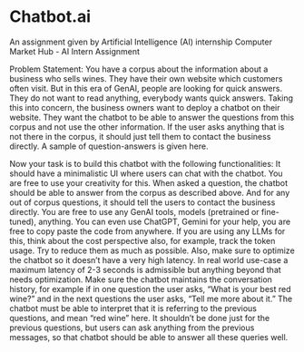 # Chatbot.ai
An assignment given by Artificial Intelligence (AI) internship
Computer Market Hub - AI Intern Assignment

Problem Statement:
You have a corpus about the information about a business who sells wines. They have their own website which customers often visit. But in this era of GenAI, people are looking for quick answers. They do not want to read anything, everybody wants quick answers. 
Taking this into concern, the business owners want to deploy a chatbot on their website. They want the chatbot to be able to answer the questions from this corpus and not use the other information. If the user asks anything that is not there in the corpus, it should just tell them to contact the business directly. A sample of question-answers is given here.

Now your task is to build this chatbot with the following functionalities:
It should have a minimalistic UI where users can chat with the chatbot. You are free to use your creativity for this. 
When asked a question, the chatbot should be able to answer from the corpus as described above. And for any out of corpus questions, it should tell the users to contact the business directly. 
You are free to use any GenAI tools, models (pretrained or fine-tuned), anything. You can even use ChatGPT, Gemini for your help, you are free to copy paste the code from anywhere. 
If you are using any LLMs for this, think about the cost perspective also, for example, track the token usage. Try to reduce them as much as possible.
Also, make sure to optimize the chatbot so it doesn’t have a very high latency. In real world use-case a maximum latency of 2-3 seconds is admissible but anything beyond that needs optimization. 
Make sure the chatbot maintains the conversation history, for example if in one question the user asks, “What is your best red wine?” and in the next questions the user asks, “Tell me more about it.” The chatbot must be able to interpret that it is referring to the previous questions, and mean “red wine” here. It shouldn’t be done just for the previous questions, but users can ask anything from the previous messages, so that chatbot should be able to answer all these queries well. 


